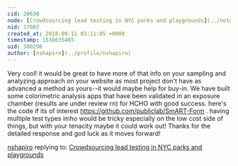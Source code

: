 ```yaml
---
cid: 20630
node: [Crowdsourcing lead testing in NYC parks and playgrounds](../notes/smmontgom/09-08-2018/crowdsourcing-lead-testing-in-nyc-parks-and-playgrounds)
nid: 17082
created_at: 2018-09-11 03:11:05 +0000
timestamp: 1536635465
uid: 380298
author: [nshapiro](../profile/nshapiro)
---
```


Very cool! it would be great to have more of that info on your sampling and analyzing approach on your website as most project don't have as advanced a method as yours--it would maybe help for buy-in. We have built some colorimetric analysis apps that have been validated in an exposure chamber (results are under review rn) for HCHO with good success. here's the code if its of interest https://github.com/publiclab/SmART-Form . having multiple test types imho would be tricky especially on the low cost side of things, but with your tenacity maybe it could work out! Thanks for the detailed response and god luck as it moves forward!

[nshapiro](../profile/nshapiro) replying to: [Crowdsourcing lead testing in NYC parks and playgrounds](../notes/smmontgom/09-08-2018/crowdsourcing-lead-testing-in-nyc-parks-and-playgrounds)

